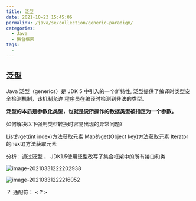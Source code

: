 ```yaml
---
title: 泛型
date: 2021-10-23 15:45:06
permalink: /java/se/collection/generic-paradigm/
categories: 
  - Java
  - 集合框架
tags: 
  - 
---
```


## 泛型

Java 泛型（generics）是 JDK 5 中引入的一个新特性, 泛型提供了编译时类型安全检测机制，该机制允许 程序员在编译时检测到非法的类型。

**泛型的本质是参数化类型，也就是说所操作的数据类型被指定为一个参数。**

如何解决以下强制类型转换时容易出现的异常问题?

 List的get(int index)方法获取元素
 Map的get(Object key)方法获取元素
 Iterator的next()方法获取元素

分析：通过泛型 ， JDK1.5使用泛型改写了集合框架中的所有接口和类

![image-20210331222202938](https://fastly.jsdelivr.net/gh/oddfar/static/img/JavaSE-集合.assets/image-20210331222202938.png)

![image-20210331222216052](https://fastly.jsdelivr.net/gh/oddfar/static/img/JavaSE-集合.assets/image-20210331222216052.png)



？ 通配符： < ? >